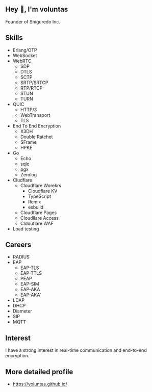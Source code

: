 ## Hey 👋, I'm voluntas

Founder of Shiguredo Inc.

## Skills

- Erlang/OTP
- WebSocket
- WebRTC
    - SDP
    - DTLS
    - SCTP
    - SRTP/SRTCP
    - RTP/RTCP
    - STUN
    - TURN
- QUIC
    - HTTP/3
    - WebTransport
    - TLS 
- End To End Encryption
    - X3DH
    - Double Ratchet
    - SFrame
    - HPKE
- Go
    - Echo
    - sqlc
    - pgx
    - Zerolog
- Cludflare
    - Cloudflare Worekrs
        - Cloudflare KV
        - TypeScript
        - Remix
        - esbuild
    - Cloudflare Pages
    - Cloudllare Access
    - Cldouflare WAF
- Load testing

## Careers

- RADIUS
- EAP
    - EAP-TLS
    - EAP-TTLS
    - PEAP
    - EAP-SIM
    - EAP-AKA
    - EAP-AKA'
- LDAP
- DHCP
- Diameter
- SIP
- MQTT

## Interest

I have a strong interest in real-time communication and end-to-end encryption.

## More detailed profile

- https://voluntas.github.io/


